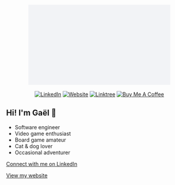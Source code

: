 **_<div align="center">_**
![Gaël Jacquin Logo](./assets/logo.gif)
**_</div>_**

**_<div align="center">_**
[![LinkedIn](https://img.shields.io/badge/LinkedIn-blue?style=flat&logo=linkedin&logoColor=white)](https://linkedin.com/in/gaeljacquin) [![Website](https://deploy-badge.vercel.app/vercel/gaeldle)](https://gaeljacquin.com/) [![Linktree](https://img.shields.io/badge/Linktree-darkgreen?style=flat&logo=linktree&logoColor=white)](https://linktr.ee/gaeljacquin) [![Buy Me A Coffee](https://img.shields.io/badge/Buy%20Me%20A%20Coffee-orange?style=flat&logo=buymeacoffee&logoColor=white`)](https://buymeacoffee.com/gaeljacquin)
**_</div>_**

## Hi! I'm Gaël 👋

- Software engineer
- Video game enthusiast
- Board game amateur
- Cat & dog lover
- Occasional adventurer

[Connect with me on LinkedIn](https://www.linkedin.com/in/gaeljacquin)

[View my website](https://gaeljacquin.com/)
